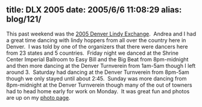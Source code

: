 title: DLX 2005
date: 2005/6/6 11:08:29
alias: blog/121/
---
This past weekend was the [2005 Denver Lindy Exchange](http://www.denverlindyexchange.com/).  Andrea and I had a great time dancing with lindy hoppers from all over the country here in Denver.  I was told by one of the organizers that there were dancers here from 23 states and 5 countries.  Friday night we danced at the Shrine Center Imperial Ballroom to Easy Bill and the Big Beat from 8pm-midnight and then more dancing at the Denver Turnverein from 1am-5am though I left around 3.  Saturday had dancing at the Denver Turnverein from 8pm-5am though we only stayed until about 2:45.  Sunday was more dancing from 8pm-midnight at the Denver Turnverein though many of the out of towners had to head home early for work on Monday.  It was great fun and photos are up on my [photo page](photo.aspx).